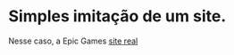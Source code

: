 <h1> Simples imitação de um site. </h1>

<p>Nesse caso, a Epic Games <a href = 'https://www.epicgames.com/id/login?lang=pt-BR&noHostRedirect=true&redirectUrl=https%3A%2F%2Fstore.epicgames.com%2Fpt-BR%2F&client_id=875a3b57d3a640a6b7f9b4e883463ab4'> site real </a></p>

